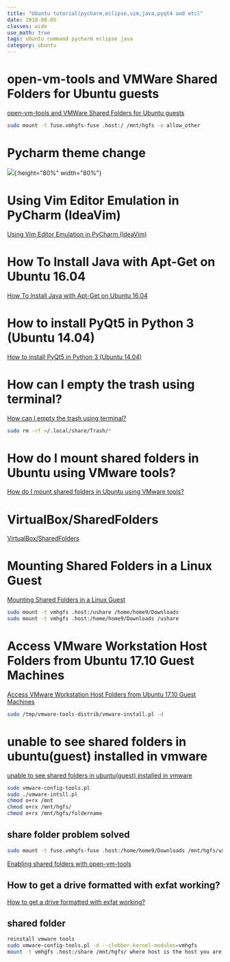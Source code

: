 ```yaml
---
title: "Ubuntu tutorial(pycharm,eclipse,vim,java,pyqt4 and etc)"
date: 2018-08-05
classes: wide
use_math: true
tags: ubuntu command pycharm eclipse java
category: ubuntu
---
```


# open-vm-tools and VMWare Shared Folders for Ubuntu guests 
[open-vm-tools and VMWare Shared Folders for Ubuntu guests ](https://gist.github.com/darrenpmeyer/b69242a45197901f17bfe06e78f4dee3)

```bash
sudo mount -t fuse.vmhgfs-fuse .host:/ /mnt/hgfs -o allow_other
```

# Pycharm theme change
![](../../pictures/ubuntu/pycharmthemechange.png){:height="80%" width="80%"}

# Using Vim Editor Emulation in PyCharm (IdeaVim)
[Using Vim Editor Emulation in PyCharm (IdeaVim)](https://www.jetbrains.com/help/pycharm/using-product-as-the-vim-editor.html)


# How To Install Java with Apt-Get on Ubuntu 16.04 
[How To Install Java with Apt-Get on Ubuntu 16.04 ](https://www.digitalocean.com/community/tutorials/how-to-install-java-with-apt-get-on-ubuntu-16-04)

# How to install PyQt5 in Python 3 (Ubuntu 14.04)
[How to install PyQt5 in Python 3 (Ubuntu 14.04)](https://stackoverflow.com/questions/36757752/how-to-install-pyqt5-in-python-3-ubuntu-14-04)

# How can I empty the trash using terminal?
[How can I empty the trash using terminal?](https://askubuntu.com/questions/468721/how-can-i-empty-the-trash-using-terminal)

```bash
sudo rm -rf ~/.local/share/Trash/*
```

# How do I mount shared folders in Ubuntu using VMware tools?
[How do I mount shared folders in Ubuntu using VMware tools?](https://askubuntu.com/questions/29284/how-do-i-mount-shared-folders-in-ubuntu-using-vmware-tools)

# VirtualBox/SharedFolders
[VirtualBox/SharedFolders](https://help.ubuntu.com/community/VirtualBox/SharedFolders)

# Mounting Shared Folders in a Linux Guest
[Mounting Shared Folders in a Linux Guest](https://pubs.vmware.com/workstation-9/index.jsp?topic=%2Fcom.vmware.ws.using.doc%2FGUID-AB5C80FE-9B8A-4899-8186-3DB8201B1758.html)

```bash
sudo mount -t vmhgfs .host:/ushare /home/home9/Downloads
sudo mount -t vmhgfs .host:/home/home9/Downloads /ushare
```
# Access VMware Workstation Host Folders from Ubuntu 17.10 Guest Machines
[Access VMware Workstation Host Folders from Ubuntu 17.10 Guest Machines](https://websiteforstudents.com/access-vmware-host-folders-guest-machine-ubuntu-17-10/)

```bash
sudo /tmp/vmware-tools-distrib/vmware-install.pl -d
```


# unable to see shared folders in ubuntu(guest) installed in vmware
[unable to see shared folders in ubuntu(guest) installed in vmware](https://askubuntu.com/questions/331671/unable-to-see-shared-folders-in-ubuntuguest-installed-in-vmware)


```bash
sudo vmware-config-tools.pl
sudo ./vmware-intsll.pl
chmod o+rx /mnt
chmod o+rx /mnt/hgfs/
chmod o+rx /mnt/hgfs/foldername 
```

## share folder problem solved
```bash
sudo mount -t fuse.vmhgfs-fuse .host:/home/home9/Downloads /mnt/hgfs/ushare -o allow_other
```
[Enabling shared folders with open-vm-tools](https://askubuntu.com/questions/580319/enabling-shared-folders-with-open-vm-tools)

## How to get a drive formatted with exfat working?
[How to get a drive formatted with exfat working?](https://askubuntu.com/questions/370398/how-to-get-a-drive-formatted-with-exfat-working)

## shared folder
```bash
reinstall vmware tools
sudo vmware-config-tools.pl -d --clobber-kernel-modules=vmhgfs
mount -t vmhgfs .host:/share /mnt/hgfs/ where host is the host you are connecting to share is the share name and /mnt/hgfs is the mount point for the share in your system.
```